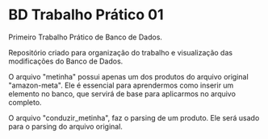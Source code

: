 # BD Trabalho Prático 01
 Primeiro Trabalho Prático de Banco de Dados.

 Repositório criado para organização do trabalho e visualização das modificações do Banco de Dados.

 O arquivo "metinha" possui apenas um dos produtos do arquivo original "amazon-meta". Ele é essencial para aprendermos como inserir um elemento no banco, que servirá de base para aplicarmos no arquivo completo.

 O arquivo "conduzir_metinha", faz o parsing de um produto. Ele será usado para o parsing do arquivo original.
